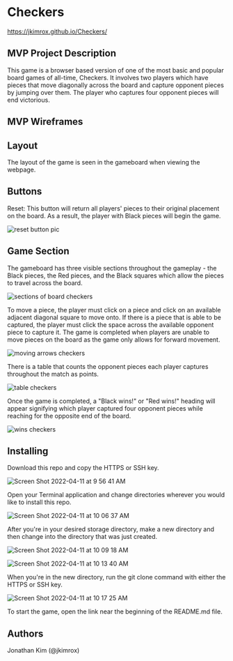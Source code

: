 # Checkers

https://jkimrox.github.io/Checkers/

## MVP Project Description

This game is a browser based version of one of the most basic and popular board games of all-time, Checkers. It involves two players which have pieces that move diagonally across the board and capture opponent pieces by jumping over them. The player who captures four opponent pieces will end victorious.

## MVP Wireframes

## Layout

The layout of the game is seen in the gameboard when viewing the webpage.

## Buttons

Reset: This button will return all players' pieces to their original placement on the board. As a result, the player with Black pieces will begin the game.

![reset button pic](https://user-images.githubusercontent.com/102046331/163087127-583f3fe4-9cb8-48e3-8226-bb3f7b3d456e.png)

## Game Section

The gameboard has three visible sections throughout the gameplay - the Black pieces, the Red pieces, and the Black squares which allow the pieces to travel across the board.

![sections of board checkers](https://user-images.githubusercontent.com/102046331/163088186-99ef85bb-0fd5-4654-abb8-9ffe843835e5.png)

To move a piece, the player must click on a piece and click on an available adjacent diagonal square to move onto. If there is a piece that is able to be captured, the player must click the space across the available opponent piece to capture it. The game is completed when players are unable to move pieces on the board as the game only allows for forward movement.

![moving arrows checkers](https://user-images.githubusercontent.com/102046331/163087453-e493f6e8-26f7-43ee-b407-bd95142b9a90.png)

There is a table that counts the opponent pieces each player captures throughout the match as points.

![table checkers](https://user-images.githubusercontent.com/102046331/163087580-17c28b85-9f3b-4935-b040-37f6defa0c26.png)

Once the game is completed, a "Black wins!" or "Red wins!" heading will appear signifying which player captured four opponent pieces while reaching for the opposite end of the board.

![wins checkers](https://user-images.githubusercontent.com/102046331/163087768-8c71e8c2-4829-4c6c-9b40-7ef3198bc355.png)


## Installing

Download this repo and copy the HTTPS or SSH key.

![Screen Shot 2022-04-11 at 9 56 41 AM](https://user-images.githubusercontent.com/102046331/162768498-023ae19f-33f8-4101-8efa-47df68bcfd9d.png)

Open your Terminal application and change directories wherever you would like to install this repo.

![Screen Shot 2022-04-11 at 10 06 37 AM](https://user-images.githubusercontent.com/102046331/162769480-a0d78f0c-a846-4e5d-85a3-dcceac434a78.png)

After you're in your desired storage directory, make a new directory and then change into the directory that was just created.

![Screen Shot 2022-04-11 at 10 09 18 AM](https://user-images.githubusercontent.com/102046331/162770450-dc75a6e7-a4c0-4323-a2c9-5415741d4288.png)

![Screen Shot 2022-04-11 at 10 13 40 AM](https://user-images.githubusercontent.com/102046331/162771049-03156895-a149-4415-93f8-e35d60fbd787.png)

When you're in the new directory, run the git clone command with either the HTTPS or SSH key.

![Screen Shot 2022-04-11 at 10 17 25 AM](https://user-images.githubusercontent.com/102046331/162771543-84f7e4ce-629a-4021-aba4-77bdbe166935.png)

To start the game, open the link near the beginning of the README.md file.

## Authors

Jonathan Kim (@jkimrox)